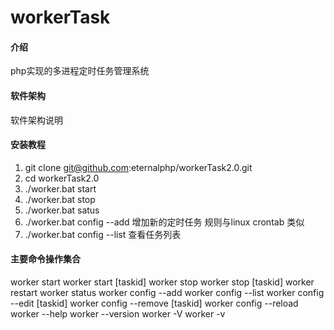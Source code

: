 # workerTask

#### 介绍
php实现的多进程定时任务管理系统

#### 软件架构
软件架构说明


#### 安装教程

1. git clone git@github.com:eternalphp/workerTask2.0.git
2. cd workerTask2.0
3. ./worker.bat start
4. ./worker.bat stop
5. ./worker.bat satus
6. ./worker.bat config --add 增加新的定时任务  规则与linux crontab 类似
7. ./worker.bat config --list 查看任务列表


#### 主要命令操作集合

worker start
worker start [taskid]
worker stop
worker stop [taskid]
worker restart
worker status
worker config --add
worker config --list
worker config --edit [taskid]
worker config --remove [taskid]
worker config --reload
worker --help
worker --version
worker -V
worker -v
		
